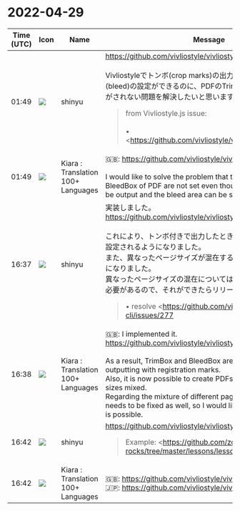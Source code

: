 # 2022-04-29

|Time (UTC)|Icon|Name|Message|
|---|---|---|---|
|01:49|![](https://avatars.slack-edge.com/2018-04-27/354445776386_e258f5ed5ba887b08668_72.jpg)|shinyu|<https://github.com/vivliostyle/vivliostyle-cli/issues/277><br><br>Vivliostyleでトンボ(crop marks)の出力や裁ち落とし領域(bleed)の設定ができるのに、PDFのTrimBoxやBleedBoxの設定がされない問題を解決したいと思います。<br><blockquote>from Vivliostyle.js issue:<br><br>• <https://github.com/vivliostyle/vivliostyle.js/issues/418|vivliostyle/vivliostyle.js#418><br><br><blockquote>When crop marks and bleed area are specified by <https://github.com/vivliostyle/vivliostyle.js/issues/98|vivliostyle/vivliostyle.js#98>, it is desirable that the output PDF has corresponding TrimBox and BleedBox parameters.</blockquote>This will be resolved in Vivliostyle CLI, that uses <https://pdf-lib.js.org/|PDF-LIB> to postprocess PDF and has setTrimBox and setBleedBox methods:<br><br>• <https://pdf-lib.js.org/docs/api/classes/pdfpage#settrimbox|https://pdf-lib.js.org/docs/api/classes/pdfpage#settrimbox><br>• <https://pdf-lib.js.org/docs/api/classes/pdfpage#setbleedbox|https://pdf-lib.js.org/docs/api/classes/pdfpage#setbleedbox></blockquote>|
|01:49|![](https://avatars.slack-edge.com/2021-08-02/2324149410423_2aa7423c4133ecb9f168_72.png)|Kiara : Translation 100+ Languages|🇬🇧: <https://github.com/vivliostyle/vivliostyle-cli/issues/277><br><br>I would like to solve the problem that the TrimBox and BleedBox of PDF are not set even though the crop marks can be output and the bleed area can be set in Vivliostyle.|
|16:37|![](https://avatars.slack-edge.com/2018-04-27/354445776386_e258f5ed5ba887b08668_72.jpg)|shinyu|実装しました。<br><https://github.com/vivliostyle/vivliostyle-cli/pull/278><br><br>これにより、トンボ付きで出力したときTrimBoxやBleedBoxが設定されるようになりました。<br>また、異なったページサイズが混在するようなPDFも出来るようになりました。<br>異なったページサイズの混在については、Vivliostyle.js側も直す必要があるので、それができたらリリースしたいです。<br><blockquote>• resolve <https://github.com/vivliostyle/vivliostyle-cli/issues/277|#277><br><br><blockquote>When crop marks and bleed area are specified by <https://github.com/vivliostyle/vivliostyle.js/issues/98|vivliostyle/vivliostyle.js#98>, it is desirable that the output PDF has corresponding TrimBox and BleedBox parameters.</blockquote></blockquote>|
|16:38|![](https://avatars.slack-edge.com/2021-08-02/2324149410423_2aa7423c4133ecb9f168_72.png)|Kiara : Translation 100+ Languages|🇬🇧: I implemented it.<br><https://github.com/vivliostyle/vivliostyle-cli/pull/278><br><br>As a result, TrimBox and BleedBox are now set when outputting with registration marks.<br>Also, it is now possible to create PDFs with different page sizes mixed.<br>Regarding the mixture of different page sizes, Vivliostyle.js needs to be fixed as well, so I would like to release it when it is possible.|
|16:42|![](https://avatars.slack-edge.com/2018-04-27/354445776386_e258f5ed5ba887b08668_72.jpg)|shinyu|<https://github.com/vivliostyle/vivliostyle.js/issues/751><br><blockquote>Example: <https://github.com/zopyx/print-css-rocks/tree/master/lessons/lesson-named-pages|https://github.com/zopyx/print-css-rocks/tree/master/lessons/lesson-named-pages><br><br>Test with Vivliostyle Viewer: <https://vivliostyle.vercel.app/#src=https://github.com/zopyx/print-css-rocks/blob/master/lessons/lesson-named-pages/index.html|https://vivliostyle.vercel.app/#src=https://github.com/zopyx/print-css-rocks/blob/master/lessons/lesson-named-pages/index.html><br><br>This test document has different page sizes, A5 portrait, A5 landscape, and A6 landscape.  <br>Viewing it with the viewer is ok, but when printing all pages are printed with the first specified page size, in this case, A5 portrait.<br><br><https://user-images.githubusercontent.com/3324737/126939659-70a50e1b-2429-4c01-9eea-f252f7d0e2cd.png|Screen Shot 2021-07-26 at 14 52 44></blockquote>|
|16:42|![](https://avatars.slack-edge.com/2021-08-02/2324149410423_2aa7423c4133ecb9f168_72.png)|Kiara : Translation 100+ Languages|🇬🇧: <https://github.com/vivliostyle/vivliostyle.js/issues/751><br>🇯🇵: <https://github.com/vivliostyle/vivliostyle.js/issues/751>|
